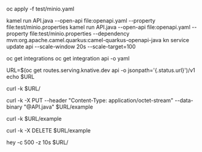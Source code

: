 oc apply -f test/minio.yaml

kamel run API.java --open-api file:openapi.yaml --property file:test/minio.properties
kamel run API.java --open-api file:openapi.yaml --property file:test/minio.properties --dependency mvn:org.apache.camel.quarkus:camel-quarkus-openapi-java
kn service update api --scale-window 20s --scale-target=100

oc get integrations
oc get integration api -o yaml

URL=$(oc get routes.serving.knative.dev api -o jsonpath='{.status.url}')/v1
echo $URL

curl -k $URL/

curl -k -X PUT --header "Content-Type: application/octet-stream" --data-binary "@API.java" $URL/example

curl -k $URL/example

curl -k -X DELETE $URL/example

hey -c 500 -z 10s $URL/